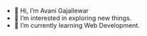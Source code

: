 - 👋 Hi, I’m Avani Gajallewar
- 👀 I’m interested in exploring new things.
- 🌱 I’m currently learning Web Development.


<!---
avanig1834/avanig1834 is a ✨ special ✨ repository because its `README.md` (this file) appears on your GitHub profile.
You can click the Preview link to take a look at your changes.
--->
